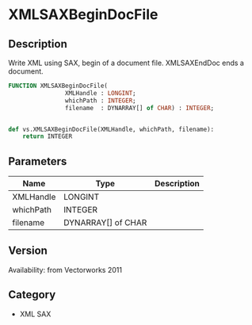 # XMLSAXBeginDocFile

## Description
Write XML using SAX, begin of a document file. XMLSAXEndDoc ends a document.

```pascal
FUNCTION XMLSAXBeginDocFile(
				XMLHandle : LONGINT;
				whichPath : INTEGER;
				filename  : DYNARRAY[] of CHAR) : INTEGER;
```

```python

def vs.XMLSAXBeginDocFile(XMLHandle, whichPath, filename):
    return INTEGER
```

## Parameters
|Name|Type|Description|
|---|---|---|
|XMLHandle|LONGINT||
|whichPath|INTEGER||
|filename|DYNARRAY[] of CHAR||

## Version
Availability: from Vectorworks 2011
## Category
* XML SAX

